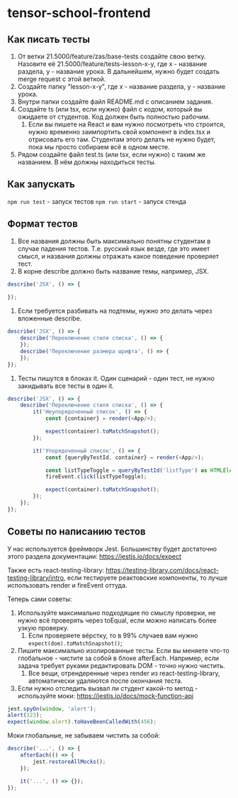 # tensor-school-frontend
## Как писать тесты
1. От ветки 21.5000/feature/zas/base-tests создайте свою ветку. Назовите её 21.5000/feature/tests-lesson-x-y, где x - название раздела, y - название урока. В дальнейшем, нужно будет создать merge request с этой веткой.
1. Создайте папку "lesson-x-y", где x - название раздела, y - название урока.
1. Внутри папки создайте файл README.md с описанием задания.
1. Создайте ts (или tsx, если нужно) файл с кодом, который вы ожидаете от студентов. Код должен быть полностью рабочим.
    1. Если вы пишете на React и вам нужно посмотреть что строится, нужно временно заимпортить свой компонент в index.tsx и отрисовать его там. Студентам этого делать не нужно будет, пока мы просто собираем всё в одном месте.
1. Рядом создайте файл test.ts (или tsx, если нужно) с таким же названием. В нём должны находиться тесты.

## Как запускать
`npm run test` - запуск тестов
`npm run start` - запуск стенда

## Формат тестов
1. Все названия должны быть максимально понятны студентам в случае падения тестов. Т.е. русский язык везде, где это имеет смысл, и названия должны отражать какое поведение проверяет тест.
1. В корне describe должно быть название темы, например, JSX.
```typescript
describe('JSX', () => {
    
});
```
1. Если требуется разбивать на подтемы, нужно это делать через вложенные describe.
```typescript
describe('JSX', () => {
    describe('Переключение стиля списка', () => {
    });
    describe('Переключение размера шрифта', () => {
    });
});
```
1. Тесты пишутся в блоках it. Один сценарий - один тест, не нужно закидывать все тесты в один it.
```typescript
describe('JSX', () => {
    describe('Переключение стиля списка', () => {
        it('Неупорядоченный список', () => {
            const {container} = render(<App/>);

            expect(container).toMatchSnapshot();
        });

        it('Упорядоченный список', () => {
            const {queryByTestId, container} = render(<App/>);

            const listTypeToggle = queryByTestId('listType') as HTMLElement;
            fireEvent.click(listTypeToggle);

            expect(container).toMatchSnapshot();
        });
    });
});
```

## Советы по написанию тестов
У нас используется фреймворк Jest. Большинству будет достаточно этого раздела документации: https://jestjs.io/docs/expect

Также есть react-testing-library: https://testing-library.com/docs/react-testing-library/intro, если тестируете реактовские компоненты, то лучше использовать render и fireEvent оттуда.

Теперь сами советы:
1. Используйте максимально подходящие по смыслу проверки, не нужно всё проверять через toEqual, если можно написать более узкую проверку.
    1. Если проверяете вёрстку, то в 99% случаев вам нужно `expect(dom).toMatchSnapshot()`;
1. Пишите максимально изолированные тесты. Если вы меняете что-то глобальное - чистите за собой в блоке afterEach. Например, если задача требует руками редактировать DOM - точно нужно чистить.
    1. Все вещи, отрендеренные через render из react-testing-library, автоматически удаляются после окончания теста.
1. Если нужно отследить вызвал ли студент какой-то метод - используйте моки: https://jestjs.io/docs/mock-function-api
```typescript
jest.spyOn(window, 'alert');
alert(123);
expect(window.alert).toHaveBeenCalledWith(456);
```
Моки глобальные, не забываем чистить за собой:
```typescript
describe('...', () => {
    afterEach(() => {
        jest.restoreAllMocks();
    });

    it('...', () => {});
});
```
